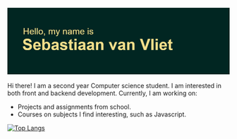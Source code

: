 [![MasterHead](https://raw.githubusercontent.com/SebasJan/SebasJan/main/header.png)](https://github.com/SebasJan)


Hi there!
I am a second year Computer science student. I am interested in both front and backend development.
Currently, I am working on:
  -  Projects and assignments from school.
  -  Courses on subjects I find interesting, such as Javascript.

[![Top Langs](https://github-readme-stats.vercel.app/api/top-langs/?username=SebasJan)](https://github.com/anuraghazra/github-readme-stats)
